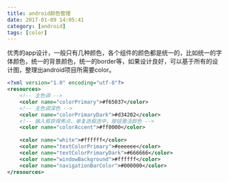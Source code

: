 ```yaml
---
title: android颜色管理
date: 2017-01-09 14:05:41
category: [android]
tags: [color]
---
```

优秀的app设计，一般只有几种颜色，各个组件的颜色都是统一的，比如统一的字体颜色，统一的背景颜色，统一的border等，如果设计良好，可以基于所有的设计图，整理出android项目所需要color。
```xml
<?xml version="1.0" encoding="utf-8"?>
<resources>
    <!-- 主色调 -->
    <color name="colorPrimary">#f65037</color>
    <!-- 主色调深色 -->
    <color name="colorPrimaryDark">#d34202</color>
    <!-- 输入框获得焦点、单复选框选中、按钮激活颜色 -->
    <color name="colorAccent">#ff0000</color>
    
    <color name="white">#ffffff</color>
    <color name="textColorPrimary">#eeeeee</color>
    <color name="textColorPrimaryDark">#666666</color>
    <color name="windowBackground">#ffffff</color>
    <color name="navigationBarColor">#000000</color>
</resources>

```
